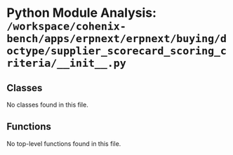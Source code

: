 # Python Module Analysis: `/workspace/cohenix-bench/apps/erpnext/erpnext/buying/doctype/supplier_scorecard_scoring_criteria/__init__.py`

## Classes

No classes found in this file.


## Functions

No top-level functions found in this file.

